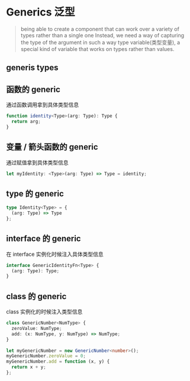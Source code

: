# Generics 泛型

> being able to create a component that can work over a variety of types rather than a single one
> Instead, we need a way of capturing the type of the argument in such a way 
> type variable(类型变量), a special kind of variable that works on types rather than values.

## generis types

## 函数的 generic

通过函数调用拿到具体类型信息

```ts
function identity<Type>(arg: Type): Type {
  return arg;
}
```

## 变量 / 箭头函数的 generic

通过赋值拿到具体类型信息

```ts
let myIdentity: <Type>(arg: Type) => Type = identity;
```

## type 的 generic

```ts
type Identity<Type> = {
  (arg: Type) => Type
};
```

## interface 的 generic

在 interface 实例化时候注入具体类型信息

```ts
interface GenericIdentityFn<Type> {
  (arg: Type): Type;
}
```

## class 的 generic

class 实例化的时候注入类型信息

```ts
class GenericNumber<NumType> {
  zeroValue: NumType;
  add: (x: NumType, y: NumType) => NumType;
}
 
let myGenericNumber = new GenericNumber<number>();
myGenericNumber.zeroValue = 0;
myGenericNumber.add = function (x, y) {
  return x + y;
};
```